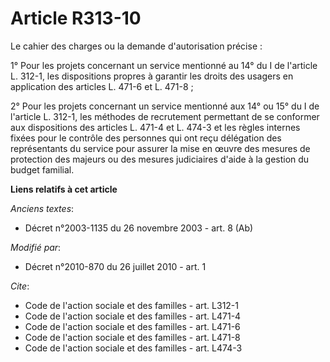 # Article R313-10

Le cahier des charges ou la demande d'autorisation précise : 

1° Pour les projets concernant un service mentionné au 14° du I de l'article L. 312-1, les dispositions propres à garantir
les droits des usagers en application des articles L. 471-6 et L. 471-8 ; 

2° Pour les projets concernant un service mentionné aux 14° ou 15° du I de l'article L. 312-1, les méthodes de recrutement
permettant de se conformer aux dispositions des articles L. 471-4 et L. 474-3 et les règles internes fixées pour le contrôle
des personnes qui ont reçu délégation des représentants du service pour assurer la mise en œuvre des mesures de protection
des majeurs ou des mesures judiciaires d'aide à la gestion du budget familial.

**Liens relatifs à cet article**

_Anciens textes_:

  - Décret n°2003-1135 du 26 novembre 2003 - art. 8 (Ab)

_Modifié par_:

  - Décret n°2010-870 du 26 juillet 2010 - art. 1

_Cite_:

  - Code de l'action sociale et des familles - art. L312-1
  - Code de l'action sociale et des familles - art. L471-4
  - Code de l'action sociale et des familles - art. L471-6
  - Code de l'action sociale et des familles - art. L471-8
  - Code de l'action sociale et des familles - art. L474-3
